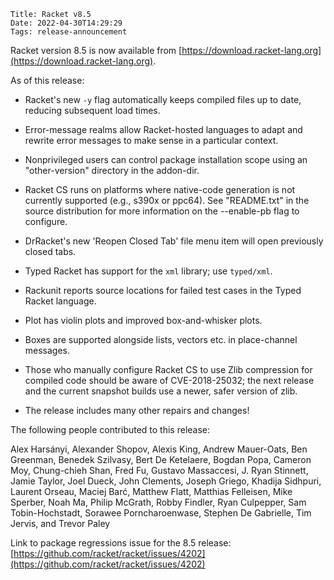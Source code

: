    Title: Racket v8.5
    Date: 2022-04-30T14:29:29
    Tags: release-announcement

Racket version 8.5 is now available from
[https://download.racket-lang.org](https://download.racket-lang.org).

As of this release:

* Racket's new `-y` flag automatically keeps compiled files up to date,
  reducing subsequent load times.

* Error-message realms allow Racket-hosted languages to adapt and
  rewrite error messages to make sense in a particular context.

* Nonprivileged users can control package installation scope using an
  "other-version" directory in the addon-dir.

* Racket CS runs on platforms where native-code generation is not
  currently supported (e.g., s390x or ppc64). See "README.txt" in the
  source distribution for more information on the --enable-pb flag to
  configure.

* DrRacket's new 'Reopen Closed Tab' file menu item will open previously
  closed tabs.

* Typed Racket has support for the `xml` library; use `typed/xml`.

* Rackunit reports source locations for failed test cases in the
  Typed Racket language.

* Plot has violin plots and improved box-and-whisker plots.

* Boxes are supported alongside lists, vectors etc. in place-channel
  messages.

* Those who manually configure Racket CS to use Zlib compression for
  compiled code should be aware of CVE-2018-25032; the next release and
  the current snapshot builds use a newer, safer version of zlib.

* The release includes many other repairs and changes!

The following people contributed to this release:

Alex Harsányi, Alexander Shopov, Alexis King, Andrew Mauer-Oats, Ben
Greenman, Benedek Szilvasy, Bert De Ketelaere, Bogdan Popa, Cameron Moy,
Chung-chieh Shan, Fred Fu, Gustavo Massaccesi, J. Ryan Stinnett, Jamie
Taylor, Joel Dueck, John Clements, Joseph Griego, Khadija Sidhpuri,
Laurent Orseau, Maciej Barć, Matthew Flatt, Matthias Felleisen, Mike
Sperber, Noah Ma, Philip McGrath, Robby Findler, Ryan Culpepper, Sam
Tobin-Hochstadt, Sorawee Porncharoenwase, Stephen De Gabrielle, Tim
Jervis, and Trevor Paley

Link to package regressions issue for the 8.5 release:
[https://github.com/racket/racket/issues/4202](https://github.com/racket/racket/issues/4202)


